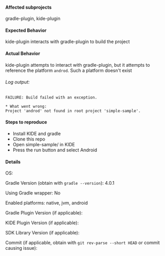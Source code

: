 [ Any line starting with a # is a heading ]::
[ Please edit the content below the headings, as the text there is just an example ]::

#### Affected subprojects
gradle-plugin, kide-plugin

#### Expected Behavior
kide-plugin interacts with gradle-plugin to build the project

#### Actual Behavior
kide-plugin attempts to interact with gradle-plugin, but it attempts to reference the platform `androd`.
Such a platform doesn't exist

###### Log output: 
```
FAILURE: Build failed with an exception.

* What went wrong:
Project 'androd' not found in root project 'simple-sample'.
```

#### Steps to reproduce
- Install KIDE and gradle
- Clone this repo
- Open simple-sample/ in KIDE
- Press the run button and select Android

#### Details
OS: 

Gradle Version (obtain with `gradle --version`): 4.0.1

Using Gradle wrapper: No

Enabled platforms: native, jvm, android

Gradle Plugin Version (if applicable): 

KIDE Plugin Version (if applicable): 

SDK Library Version (if applicable): 

Commit (if applicable, obtain with `git rev-parse --short HEAD` or commit causing issue): 
